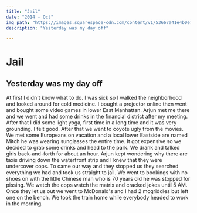 ```yaml
---
title: "Jail"
date: "2014 - Oct"
img_path: "https://images.squarespace-cdn.com/content/v1/53667a41e4b0e77173cb3dd1/1412397324219-V0T3JW9OX2IIF9X7U92R/image.jpg"
description: "Yesterday was my day off"

---
```


# Jail

## Yesterday was my day off
At first I didn't know what to do. I was sick so I walked the neighborhood and looked around for cold medicine. I bought a projector online then went and bought some video games in lower East Manhattan. Arjun met me there and we went and had some drinks in the financial district after my meeting. After that I did some light yoga, first time in a long time and it was very grounding. I felt good. After that we went to coyote ugly from the movies. We met some Europeans on vacation and a local lower Eastside are named Mitch he was wearing sunglasses the entire time. It got expensive so we decided to grab some drinks and head to the park. We drank and talked girls back-and-forth for about an hour. Arjun kept wondering why there are taxis driving down the waterfront strip and I knew that they were undercover cops. To came our way and they stopped us they searched everything we had and took us straight to jail. We went to bookings with no shoes on with the little Chinese man who is 70 years old he was stopped for pissing. We watch the cops watch the matrix and cracked jokes until 5 AM. Once they let us out we went to McDonald's and I had 2 mcgriddles but left one on the bench. We took the train home while everybody headed to work in the morning.
